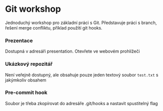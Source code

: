 # Git workshop
Jednoduchý workshop pro základní práci s Git. Představuje práci s branch, řešení merge confliktu, příklad použití git hooks.

### Prezentace
Dostupná v adresáři presentation. Otevřete ve webovém prohlížeči

### Ukázkový repozitář
Není veřejně dostupný, ale obsahuje pouze jeden textový soubor `test.txt` s jakýmkoliv obsahem

### Pre-commit hook
Soubor je třeba zkopírovat do adresáře .git/hooks a nastavit spustitelný flag
